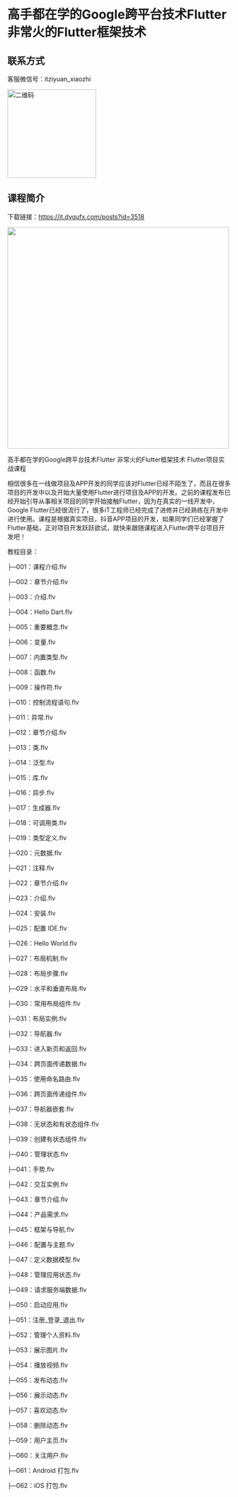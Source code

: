 # 高手都在学的Google跨平台技术Flutter 非常火的Flutter框架技术

## 联系方式

客服微信号：itziyuan_xiaozhi

<img src="https://ziyuanyun.oss-cn-guangzhou.aliyuncs.com/common/20240614073449/666b82192834a.jpg" width="200" height="200" alt="二维码">

## 课程简介

下载链接：https://it.dyqufx.com/posts?id=3518

<img src="https://ziyuanyun.oss-cn-guangzhou.aliyuncs.com/yun/20240515185213/664493ddc42d1.jpg" width="500" alt="">

  

 高手都在学的Google跨平台技术Flutter 非常火的Flutter框架技术 Flutter项目实战课程

 相信很多在一线做项目及APP开发的同学应该对Flutter已经不陌生了，而且在很多项目的开发中以及开始大量使用Flutter进行项目及APP的开发。之前的课程发布已经开始引导从事相关项目的同学开始接触Flutter，因为在真实的一线开发中，Google Flutter已经很流行了，很多iT工程师已经完成了进修并已经熟练在开发中进行使用。课程是根据真实项目，抖音APP项目的开发，如果同学们已经掌握了Flutter基础，正对项目开发跃跃欲试，就快来跟随课程进入Flutter跨平台项目开发吧！

 教程目录：

 ├─001：课程介绍.flv

 ├─002：章节介绍.flv

 ├─003：介绍.flv

 ├─004：Hello Dart.flv

 ├─005：重要概念.flv

 ├─006：变量.flv

 ├─007：内置类型.flv

 ├─008：函数.flv

 ├─009：操作符.flv

 ├─010：控制流程语句.flv

 ├─011：异常.flv

 ├─012：章节介绍.flv

 ├─013：类.flv

 ├─014：泛型.flv

 ├─015：库.flv

 ├─016：异步.flv

 ├─017：生成器.flv

 ├─018：可调用类.flv

 ├─019：类型定义.flv

 ├─020：元数据.flv

 ├─021：注释.flv

 ├─022：章节介绍.flv

 ├─023：介绍.flv

 ├─024：安装.flv

 ├─025：配置 IDE.flv

 ├─026：Hello World.flv

 ├─027：布局机制.flv

 ├─028：布局步骤.flv

 ├─029：水平和垂直布局.flv

 ├─030：常用布局组件.flv

 ├─031：布局实例.flv

 ├─032：导航器.flv

 ├─033：进入新页和返回.flv

 ├─034：跨页面传递数据.flv

 ├─035：使用命名路由.flv

 ├─036：跨页面传递组件.flv

 ├─037：导航器嵌套.flv

 ├─038：无状态和有状态组件.flv

 ├─039：创建有状态组件.flv

 ├─040：管理状态.flv

 ├─041：手势.flv

 ├─042：交互实例.flv

 ├─043：章节介绍.flv

 ├─044：产品需求.flv

 ├─045：框架与导航.flv

 ├─046：配置与主题.flv

 ├─047：定义数据模型.flv

 ├─048：管理应用状态.flv

 ├─049：请求服务端数据.flv

 ├─050：启动应用.flv

 ├─051：注册_登录_退出.flv

 ├─052：管理个人资料.flv

 ├─053：展示图片.flv

 ├─054：播放视频.flv

 ├─055：发布动态.flv

 ├─056：展示动态.flv

 ├─057：喜欢动态.flv

 ├─058：删除动态.flv

 ├─059：用户主页.flv

 ├─060：关注用户.flv

 ├─061：Android 打包.flv

 ├─062：iOS 打包.flv

  